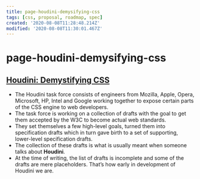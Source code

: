 ```yaml
---
title: page-houdini-demysifying-css
tags: [css, proposal, roadmap, spec]
created: '2020-08-08T11:28:48.214Z'
modified: '2020-08-08T11:30:01.467Z'
---
```


# page-houdini-demysifying-css

## [Houdini: Demystifying CSS](https://developers.google.com/web/updates/2016/05/houdini)

- The Houdini task force consists of engineers from Mozilla, Apple, Opera, Microsoft, HP, Intel and Google working together to expose certain parts of the CSS engine to web developers. 
- The task force is working on a collection of drafts with the goal to get them accepted by the W3C to become actual web standards. 
- They set themselves a few high-level goals, turned them into specification drafts which in turn gave birth to a set of supporting, lower-level specification drafts. 
- The collection of these drafts is what is usually meant when someone talks about **Houdini**. 
- At the time of writing, the list of drafts is incomplete and some of the drafts are mere placeholders. That’s how early in development of Houdini we are.
